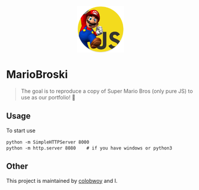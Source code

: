 <p align="center"><a href="https://github.com/GiorgioBertolotti/MarioBroski"><img height="125px" width="125px" src="./assets/logo.png" alt="MarioBroski"/></a></p>

# MarioBroski
> The goal is to reproduce a copy of Super Mario Bros (only pure JS) to use as our portfolio! 🤞

## Usage

To start use

    python -m SimpleHTTPServer 8000
    python -m http.server 8080    # if you have windows or python3

## Other

This project is maintained by [colobwoy](https://github.com/colobwoy) and I.  